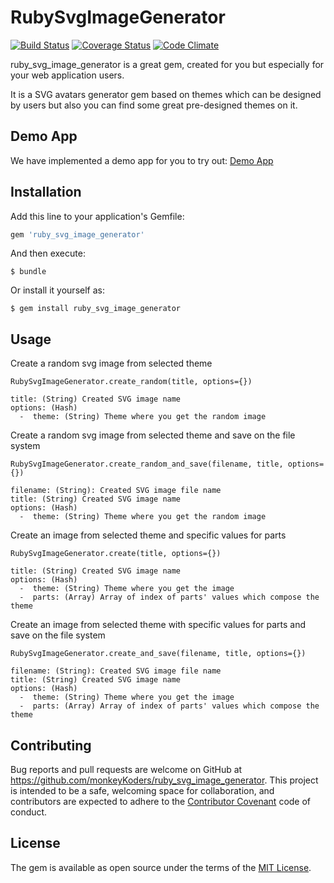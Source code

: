 # RubySvgImageGenerator

[![Build Status](https://travis-ci.org/monkeyKoders/ruby_svg_image_generator.svg?branch=master)](https://travis-ci.org/monkeyKoders/ruby_svg_image_generator)
[![Coverage Status](https://coveralls.io/repos/github/monkeyKoders/ruby_svg_image_generator/badge.svg?branch=master)](https://coveralls.io/github/monkeyKoders/ruby_svg_image_generator?branch=master)
[![Code Climate](https://codeclimate.com/github/monkeyKoders/ruby_svg_image_generator/badges/gpa.svg)](https://codeclimate.com/github/monkeyKoders/ruby_svg_image_generator)

ruby_svg_image_generator is a great gem, created for you but especially for your web application users.

It is a SVG avatars generator gem based on themes which can be designed by users but also you can find some great pre-designed themes on it.

## Demo App

We have implemented a demo app for you to try out: [Demo App](http://ruby_svg_generator.monkeykoders.net)

## Installation

Add this line to your application's Gemfile:

```ruby
gem 'ruby_svg_image_generator'
```

And then execute:

    $ bundle

Or install it yourself as:

    $ gem install ruby_svg_image_generator

## Usage

Create a random svg image from selected theme

    RubySvgImageGenerator.create_random(title, options={})

    title: (String) Created SVG image name
    options: (Hash)
      -  theme: (String) Theme where you get the random image


Create a random svg image from selected theme and save on the file system

    RubySvgImageGenerator.create_random_and_save(filename, title, options={})

    filename: (String): Created SVG image file name
    title: (String) Created SVG image name
    options: (Hash)
      -  theme: (String) Theme where you get the random image

Create an image from selected theme and specific values for parts

    RubySvgImageGenerator.create(title, options={})

    title: (String) Created SVG image name
    options: (Hash)
      -  theme: (String) Theme where you get the image
      -  parts: (Array) Array of index of parts' values which compose the theme

Create an image from selected theme with specific values for parts and save on the file system

    RubySvgImageGenerator.create_and_save(filename, title, options={})

    filename: (String): Created SVG image file name
    title: (String) Created SVG image name
    options: (Hash)
      -  theme: (String) Theme where you get the image
      -  parts: (Array) Array of index of parts' values which compose the theme

## Contributing

Bug reports and pull requests are welcome on GitHub at https://github.com/monkeyKoders/ruby_svg_image_generator. This project is intended to be a safe, welcoming space for collaboration, and contributors are expected to adhere to the [Contributor Covenant](contributor-covenant.org) code of conduct.


## License

The gem is available as open source under the terms of the [MIT License](http://opensource.org/licenses/MIT).
